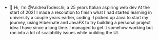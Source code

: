 - 👋 Hi, I’m @AndreaTodeschi, a 25 years Italian aspiring web dev
At the start of 2021 I made a resolution to finish what I had started learning in university a couple years earlier, coding.
I picked up Java to start my journey, using Hibernate and JavaFX to try building a personal project idea I have since a long time. I managed to get it somehow working but ran into a lot of scalability issues while building the UI.
